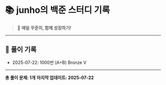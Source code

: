 # 📚 junho의 백준 스터디 기록

> 🎯 **매일 꾸준히, 함께 성장하기!**

---

## 📅 풀이 기록

- 2025-07-22: 1000번 (A+B) Bronze V

---

**총 풀이 문제: 1개**
**마지막 업데이트: 2025-07-22**
